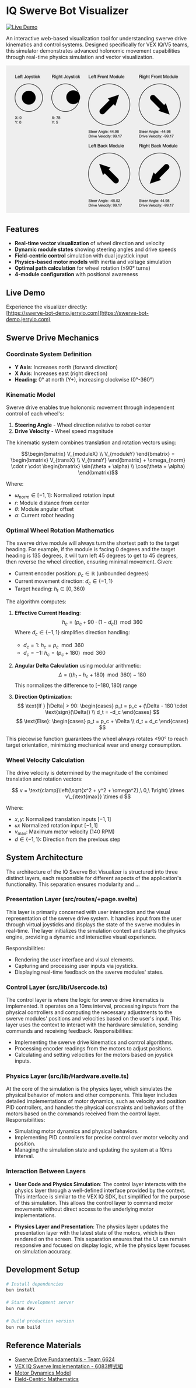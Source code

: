 # IQ Swerve Bot Visualizer

[![Live Demo](https://img.shields.io/badge/demo-live%20visualizer-brightgreen)](https://swerve-bot-demo.jerryio.com)

An interactive web-based visualization tool for understanding swerve drive kinematics and control systems. Designed specifically for VEX IQ/V5 teams, this simulator demonstrates advanced holonomic movement capabilities through real-time physics simulation and vector visualization.

![Swerve Bot Visualizer Interface](references/visualizer-screenshot.png)

## Features

- **Real-time vector visualization** of wheel direction and velocity
- **Dynamic module states** showing steering angles and drive speeds
- **Field-centric control** simulation with dual joystick input
- **Physics-based motor models** with inertia and voltage simulation
- **Optimal path calculation** for wheel rotation (≤90° turns)
- **4-module configuration** with positional awareness

## Live Demo

Experience the visualizer directly:  
[https://swerve-bot-demo.jerryio.com](https://swerve-bot-demo.jerryio.com)

## Swerve Drive Mechanics

### Coordinate System Definition

- **Y Axis**: Increases north (forward direction)
- **X Axis**: Increases east (right direction)
- **Heading**: 0° at north (Y+), increasing clockwise (0°-360°)

### Kinematic Model

Swerve drive enables true holonomic movement through independent control of each wheel's:

1. **Steering Angle** - Wheel direction relative to robot center
2. **Drive Velocity** - Wheel speed magnitude

The kinematic system combines translation and rotation vectors using:

```math
\begin{bmatrix}
V_{moduleX} \\
V_{moduleY}
\end{bmatrix} =
\begin{bmatrix}
V_{transX} \\
V_{transY}
\end{bmatrix} +
\omega_{norm} \cdot r \cdot
\begin{bmatrix}
\sin(\theta + \alpha) \\
\cos(\theta + \alpha)
\end{bmatrix}
```

Where:

- $\omega_{norm} \in [-1,1]$: Normalized rotation input
- $r$: Module distance from center
- $\theta$: Module angular offset
- $\alpha$: Current robot heading

### Optimal Wheel Rotation Mathematics

<!-- The `shortestTurn` algorithm ensures minimal angular movement through intelligent direction reversal. -->

The swerve drive module will always turn the shortest path to the target heading. For example, if the module is facing 0 degrees and the target heading is 135 degrees, it will turn left 45 degrees to get to 45 degrees, then reverse the wheel direction, ensuring minimal movement. Given:

- Current encoder position: $p_c \in \mathbb{R}$ (unbounded degrees)
- Current movement direction: $d_c \in \{-1, 1\}$
- Target heading: $h_t \in [0, 360)$

The algorithm computes:

1. **Effective Current Heading**:
   $$ h_c = (p_c + 90 \cdot (1 - d_c)) \mod 360 $$
   Where $d_c \in \{-1,1\}$ simplifies direction handling:

   - $d_c = 1$: $h_c = p_c \mod 360$
   - $d_c = -1$: $h_c = (p_c + 180) \mod 360$

2. **Angular Delta Calculation** using modular arithmetic:
   $$ \Delta = ((h_t - h_c + 180) \mod 360) - 180 $$
   This normalizes the difference to $[-180, 180)$ range

3. **Direction Optimization**:
   $$
   \text{If } |\Delta| > 90: \begin{cases}
     p_t = p_c + (\Delta - 180 \cdot \text{sign}(\Delta)) \\
     d_t = -d_c
   \end{cases}
   $$
   $$
   \text{Else}: \begin{cases}
     p_t = p_c + \Delta \\
     d_t = d_c
   \end{cases}
   $$

This piecewise function guarantees the wheel always rotates ≤90° to reach target orientation, minimizing mechanical wear and energy consumption.

### Wheel Velocity Calculation

The drive velocity is determined by the magnitude of the combined translation and rotation vectors:

$$ v = \text{clamp}\left(\sqrt{x^2 + y^2 + \omega^2},\ 0,\ 1\right) \times v\_{\text{max}} \times d $$

Where:

- $x, y$: Normalized translation inputs $[-1, 1]$
- $\omega$: Normalized rotation input $[-1, 1]$
- $v_{\text{max}}$: Maximum motor velocity (140 RPM)
- $d \in \{-1, 1\}$: Direction from the previous step

## System Architecture

The architecture of the IQ Swerve Bot Visualizer is structured into three distinct layers, each responsible for different aspects of the application's functionality. This separation ensures modularity and ...

### Presentation Layer (src/routes/+page.svelte)

This layer is primarily concerned with user interaction and the visual representation of the swerve drive system. It handles input from the user through virtual joysticks and displays the state of the swerve modules in real-time. The layer initializes the simulation context and starts the physics engine, providing a dynamic and interactive visual experience.

Responsibilities:

- Rendering the user interface and visual elements.
- Capturing and processing user inputs via joysticks.
- Displaying real-time feedback on the swerve modules' states.

### Control Layer (src/lib/Usercode.ts)

The control layer is where the logic for swerve drive kinematics is implemented. It operates on a 10ms interval, processing inputs from the physical controllers and computing the necessary adjustments to the swerve modules' positions and velocities based on the user's input. This layer uses the context to interact with the hardware simulation, sending commands and receiving feedback.
Responsibilities:

- Implementing the swerve drive kinematics and control algorithms.
- Processing encoder readings from the motors to adjust positions.
- Calculating and setting velocities for the motors based on joystick inputs.

### Physics Layer (src/lib/Hardware.svelte.ts)

At the core of the simulation is the physics layer, which simulates the physical behavior of motors and other components. This layer includes detailed implementations of motor dynamics, such as velocity and position PID controllers, and handles the physical constraints and behaviors of the motors based on the commands received from the control layer.
Responsibilities:

- Simulating motor dynamics and physical behaviors.
- Implementing PID controllers for precise control over motor velocity and position.
- Managing the simulation state and updating the system at a 10ms interval.

### Interaction Between Layers

- **User Code and Physics Simulation**: The control layer interacts with the physics layer through a well-defined interface provided by the context. This interface is similar to the VEX IQ SDK, but simplified for the purpose of this simulation. This allows the control layer to command motor movements without direct access to the underlying motor implementations.

- **Physics Layer and Presentation**: The physics layer updates the presentation layer with the latest state of the motors, which is then rendered on the screen. This separation ensures that the UI can remain responsive and focused on display logic, while the physics layer focuses on simulation accuracy.

## Development Setup

```bash
# Install dependencies
bun install

# Start development server
bun run dev

# Build production version
bun run build
```

## Reference Materials

- [Swerve Drive Fundamentals - Team 6624](https://compendium.readthedocs.io/en/latest/tasks/drivetrains/swerve.html)
- [VEX IQ Swerve Implementation - 6083程式組](https://hackmd.io/@6083overlookingPrograming/B1psNHAqR)
- [Motor Dynamics Model](https://ctms.engin.umich.edu/CTMS/index.php?example=MotorSpeed&section=SystemModeling)
- [Field-Centric Mathematics](https://www.chiefdelphi.com/t/field-centric-swerve-drive/163560)
